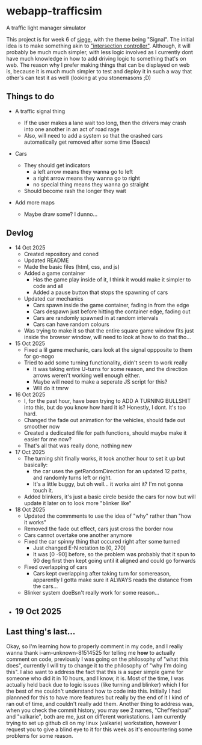 # webapp-trafficsim
A traffic light manager simulator

This project is for week 6 of [siege](https://siege.hackclub.com), with the theme being "Signal". The initial idea is to make something akin to ["intersection controller"](https://play.google.com/store/apps/details?id=se.shadowtree.software.trafficbuilder&hl=en_GB&pli=1).
Although, it will probably be much much simpler, with less logic involved as I currently dont have much knowledge in how to add driving logic to something that's on web. The reason why I prefer making things that can be displayed on web is, because it is much much simpler to test and deploy it in such a way that other's can test it as welll (looking at you stonemasons ;D)

## Things to do

- A traffic signal thing
    - If the user makes a lane wait too long, then the drivers may crash into one another in an act of road rage
    - Also, will need to add a system so that the crashed cars automatically get removed after some time (5secs)
- Cars
    - They should get indicators
        - a left arrow means they wanna go to left
        - a right arrow means they wanna go to right
        - no special thing means they wanna go straight
    - Should become rash the longer they wait

- Add more maps
    - Maybe draw some? I dunno...


## Devlog

- 14 Oct 2025
    - Created repository and coned
    - Updated README
    - Made the basic files (html, css, and js)
    - Added a game container
        - Has the game play inside of it, I think it would make it simpler to code and all
        - Added a pause button that stops the spawning of cars
    - Updated car mechanics
        - Cars spawn inside the game container, fading in from the edge
        - Cars despawn just before hitting the container edge, fading out
        - Cars are randomly spawned in at random intervals
        - Cars can have random colours
    - Was trying to make it so that the entire square game window fits just inside the browser window, will need to look at how to do that tho...
- 15 Oct 2025
    - Fixed a lil game mechanic, cars look at the signal oppposite to them for go-nogo
    - Tried to add some turning functionality, didn't seem to work really
        - It was taking entire U-turns for some reason, and the direction arrows weren't working well enough either.
        - Maybe will need to make a seperate JS script for this?
        - Will do it tmrw
- 16 Oct 2025
    - I, for the past hour, have been trying to ADD A TURNING BULLSHIT into this, but do you know how hard it is? Honestly, I dont. It's too hard.
    - Changed the fade out animation for the vehicles, should fade out smoother now
    - Created a dedicated file for path functions, should maybe make it easier for me now?
    - That's all that was really done, nothing new
- 17 Oct 2025
    - The turning shit finally works, it took another hour to set it up but basically:
        - the car uses the getRandomDirection for an updated 12 paths, and randomly turns left or right.
        - It's a little buggy, but oh well... it works aint it? I'm not gonna touch it.
    - Added blinkers, it's just a basic circle beside the cars for now but will update it later on to look more "blinker like"
- 18 Oct 2025
    - Updated the commments to use the idea of "why" rather than "how it works"
    - Removed the fade out effect, cars just cross the border now
    - Cars cannot overtake one another anymore
    - Fixed the car spinny thing that occured right after some turned
        - Just changed E-N rotation to [0, 270]
        - It was [0 -90] before, so the problem was probably that it spun to 90 deg first then kept going until it aligned and could go forwards
    - Fixed overlapping of cars
        - Cars kept overlapping after taking turn for somereason, apparently I gotta make sure it ALWAYS reads the distance from the cars...
    - Blinker system doeBsn't really work for some reason...
- 19 Oct 2025
    - 

## Last thing's last...

Okay, so I'm learning how to properly comment in my code, and I really wanna thank i-am-unknown-81514525 for telling me **how** to actually comment on code, previously I was going on the philosophy of "what this does", currently I will try to change it to the philosophy of "why I'm doing this". 
I also want to address the fact that this is a super simple game for someone who did it in 10 hours, and I know, it is. Most of the time, I was actually held back due to logic issues (like turning and blinker) which I for the best of me couldn't understand how to code into this. Initially I had plannned for this to have more features but really by the end of it I kind of ran out of time, and couldn't really add them.
Another thing to address was, when you check the commit history, you may see 2 names, "ChefYeshpal" and "valkarie", both are me, just on different workstations. I am currently trying to set up github cli on my linux (valkarie) workstation, however I request you to give a blind eye to it for this week as it's encountering some problems for some reason.